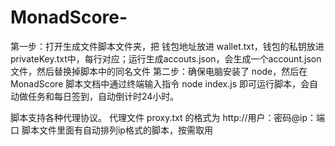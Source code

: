 # MonadScore-
第一步：打开生成文件脚本文件夹，把 钱包地址放进 wallet.txt，钱包的私钥放进 privateKey.txt中，每行对应；运行生成accouts.json，会生成一个account.json文件，然后替换掉脚本中的同名文件
第二步：确保电脑安装了 node，然后在 MonadScore 脚本文档中通过终端输入指令 node index.js   即可运行脚本，会自动做任务和每日签到，自动倒计时24小时。

脚本支持各种代理协议。 代理文件 proxy.txt 的格式为 http://用户：密码@ip：端口
脚本文件里面有自动排列ip格式的脚本，按需取用
